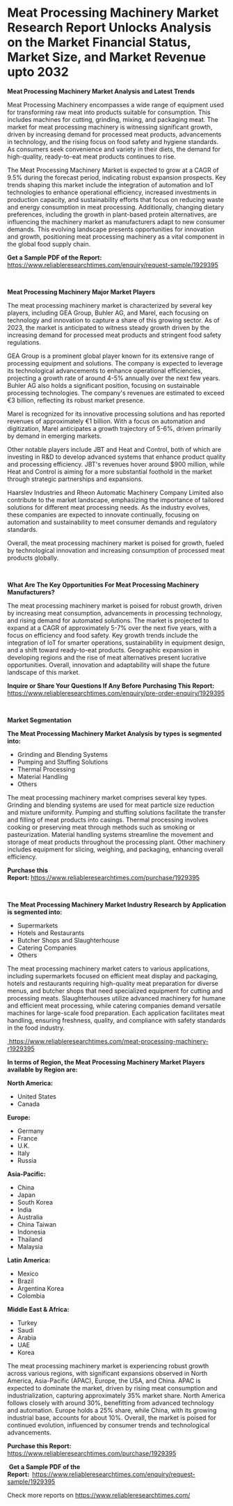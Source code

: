 <p><h1>Meat Processing Machinery Market Research Report Unlocks Analysis on the Market Financial Status, Market Size, and Market Revenue upto 2032</h1></p><p><strong>Meat Processing Machinery Market Analysis and Latest Trends</strong></p>
<p><p>Meat Processing Machinery encompasses a wide range of equipment used for transforming raw meat into products suitable for consumption. This includes machines for cutting, grinding, mixing, and packaging meat. The market for meat processing machinery is witnessing significant growth, driven by increasing demand for processed meat products, advancements in technology, and the rising focus on food safety and hygiene standards. As consumers seek convenience and variety in their diets, the demand for high-quality, ready-to-eat meat products continues to rise.</p><p>The Meat Processing Machinery Market is expected to grow at a CAGR of 9.5% during the forecast period, indicating robust expansion prospects. Key trends shaping this market include the integration of automation and IoT technologies to enhance operational efficiency, increased investments in production capacity, and sustainability efforts that focus on reducing waste and energy consumption in meat processing. Additionally, changing dietary preferences, including the growth in plant-based protein alternatives, are influencing the machinery market as manufacturers adapt to new consumer demands. This evolving landscape presents opportunities for innovation and growth, positioning meat processing machinery as a vital component in the global food supply chain.</p></p>
<p><strong>Get a Sample PDF of the Report:&nbsp;</strong> <a href="https://www.reliableresearchtimes.com/enquiry/request-sample/1929395?utm_campaign=3061&utm_medium=2&utm_source=Github&utm_content=ia&utm_term=29032025&utm_id=meat-processing-machinery">https://www.reliableresearchtimes.com/enquiry/request-sample/1929395</a></p>
<p>&nbsp;</p>
<p><strong>Meat Processing Machinery Major Market Players</strong></p>
<p><p>The meat processing machinery market is characterized by several key players, including GEA Group, Buhler AG, and Marel, each focusing on technology and innovation to capture a share of this growing sector. As of 2023, the market is anticipated to witness steady growth driven by the increasing demand for processed meat products and stringent food safety regulations.</p><p>GEA Group is a prominent global player known for its extensive range of processing equipment and solutions. The company is expected to leverage its technological advancements to enhance operational efficiencies, projecting a growth rate of around 4-5% annually over the next few years. Buhler AG also holds a significant position, focusing on sustainable processing technologies. The company's revenues are estimated to exceed €3 billion, reflecting its robust market presence.</p><p>Marel is recognized for its innovative processing solutions and has reported revenues of approximately €1 billion. With a focus on automation and digitization, Marel anticipates a growth trajectory of 5-6%, driven primarily by demand in emerging markets.</p><p>Other notable players include JBT and Heat and Control, both of which are investing in R&D to develop advanced systems that enhance product quality and processing efficiency. JBT's revenues hover around $900 million, while Heat and Control is aiming for a more substantial foothold in the market through strategic partnerships and expansions.</p><p>Haarslev Industries and Rheon Automatic Machinery Company Limited also contribute to the market landscape, emphasizing the importance of tailored solutions for different meat processing needs. As the industry evolves, these companies are expected to innovate continually, focusing on automation and sustainability to meet consumer demands and regulatory standards.</p><p>Overall, the meat processing machinery market is poised for growth, fueled by technological innovation and increasing consumption of processed meat products globally.</p></p>
<p>&nbsp;</p>
<p><strong>What Are The Key Opportunities For Meat Processing Machinery Manufacturers?</strong></p>
<p><p>The meat processing machinery market is poised for robust growth, driven by increasing meat consumption, advancements in processing technology, and rising demand for automated solutions. The market is projected to expand at a CAGR of approximately 5-7% over the next five years, with a focus on efficiency and food safety. Key growth trends include the integration of IoT for smarter operations, sustainability in equipment design, and a shift toward ready-to-eat products. Geographic expansion in developing regions and the rise of meat alternatives present lucrative opportunities. Overall, innovation and adaptability will shape the future landscape of this market.</p></p>
<p><strong>Inquire or Share Your Questions If Any Before Purchasing This Report:</strong> <a href="https://www.reliableresearchtimes.com/enquiry/pre-order-enquiry/1929395?utm_campaign=3061&utm_medium=2&utm_source=Github&utm_content=ia&utm_term=29032025&utm_id=meat-processing-machinery">https://www.reliableresearchtimes.com/enquiry/pre-order-enquiry/1929395</a></p>
<p>&nbsp;</p>
<p><strong>Market Segmentation</strong></p>
<p><strong>The Meat Processing Machinery Market Analysis by types is segmented into:</strong></p>
<p><ul><li>Grinding and Blending Systems</li><li>Pumping and Stuffing Solutions</li><li>Thermal Processing</li><li>Material Handling</li><li>Others</li></ul></p>
<p><p>The meat processing machinery market comprises several key types. Grinding and blending systems are used for meat particle size reduction and mixture uniformity. Pumping and stuffing solutions facilitate the transfer and filling of meat products into casings. Thermal processing involves cooking or preserving meat through methods such as smoking or pasteurization. Material handling systems streamline the movement and storage of meat products throughout the processing plant. Other machinery includes equipment for slicing, weighing, and packaging, enhancing overall efficiency.</p></p>
<p><strong>Purchase this Report:&nbsp;</strong><a href="https://www.reliableresearchtimes.com/purchase/1929395?utm_campaign=3061&utm_medium=2&utm_source=Github&utm_content=ia&utm_term=29032025&utm_id=meat-processing-machinery">https://www.reliableresearchtimes.com/purchase/1929395</a></p>
<p>&nbsp;</p>
<p><strong>The Meat Processing Machinery Market Industry Research by Application is segmented into:</strong></p>
<p><ul><li>Supermarkets</li><li>Hotels and Restaurants</li><li>Butcher Shops and Slaughterhouse</li><li>Catering Companies</li><li>Others</li></ul></p>
<p><p>The meat processing machinery market caters to various applications, including supermarkets focused on efficient meat display and packaging, hotels and restaurants requiring high-quality meat preparation for diverse menus, and butcher shops that need specialized equipment for cutting and processing meats. Slaughterhouses utilize advanced machinery for humane and efficient meat processing, while catering companies demand versatile machines for large-scale food preparation. Each application facilitates meat handling, ensuring freshness, quality, and compliance with safety standards in the food industry.</p></p>
<p><a href="https://www.reliableresearchtimes.com/meat-processing-machinery-r1929395?utm_campaign=3061&utm_medium=2&utm_source=Github&utm_content=ia&utm_term=29032025&utm_id=meat-processing-machinery">&nbsp;https://www.reliableresearchtimes.com/meat-processing-machinery-r1929395</a></p>
<p><strong>In terms of Region, the Meat Processing Machinery Market Players available by Region are:</strong></p>
<p>
    <p> <strong> North America: </strong>
        <ul>
            <li>United States</li>
            <li>Canada</li>
        </ul>
        </p> 
    <p> <strong> Europe: </strong>
        <ul>
            <li>Germany</li>
            <li>France</li>
            <li>U.K.</li>
            <li>Italy</li>
            <li>Russia</li>
        </ul>
        </p> 
    <p> <strong> Asia-Pacific: </strong>
        <ul>
            <li>China</li>
            <li>Japan</li>
            <li>South Korea</li>
            <li>India</li>
            <li>Australia</li>
            <li>China Taiwan</li>
            <li>Indonesia</li>
            <li>Thailand</li>
            <li>Malaysia</li>
        </ul>
        </p> 
    <p> <strong> Latin America: </strong>
        <ul>
            <li>Mexico</li>
            <li>Brazil</li>
            <li>Argentina Korea</li>
            <li>Colombia</li>
        </ul>
        </p> 
    <p> <strong> Middle East & Africa: </strong>
        <ul>
            <li>Turkey</li>
            <li>Saudi</li>
            <li>Arabia</li>
            <li>UAE</li>
            <li>Korea</li>
        </ul>
    </p>
    </p>
<p><p>The meat processing machinery market is experiencing robust growth across various regions, with significant expansions observed in North America, Asia-Pacific (APAC), Europe, the USA, and China. APAC is expected to dominate the market, driven by rising meat consumption and industrialization, capturing approximately 35% market share. North America follows closely with around 30%, benefitting from advanced technology and automation. Europe holds a 25% share, while China, with its growing industrial base, accounts for about 10%. Overall, the market is poised for continued evolution, influenced by consumer trends and technological advancements.</p></p>
<p><strong>Purchase this Report: </strong><a href="https://www.reliableresearchtimes.com/purchase/1929395?utm_campaign=3061&utm_medium=2&utm_source=Github&utm_content=ia&utm_term=29032025&utm_id=meat-processing-machinery">https://www.reliableresearchtimes.com/purchase/1929395</a></p>
<p>&nbsp;<strong>Get a Sample PDF of the Report:&nbsp;&nbsp;</strong><a href="https://www.reliableresearchtimes.com/enquiry/request-sample/1929395?utm_campaign=3061&utm_medium=2&utm_source=Github&utm_content=ia&utm_term=29032025&utm_id=meat-processing-machinery">https://www.reliableresearchtimes.com/enquiry/request-sample/1929395</a></p>
<p><strong></strong></p>
<p>Check more reports on <a href="https://www.reliableresearchtimes.com/?utm_campaign=3061&utm_medium=2&utm_source=Github&utm_content=ia&utm_term=29032025&utm_id=meat-processing-machinery">https://www.reliableresearchtimes.com/</a></p>